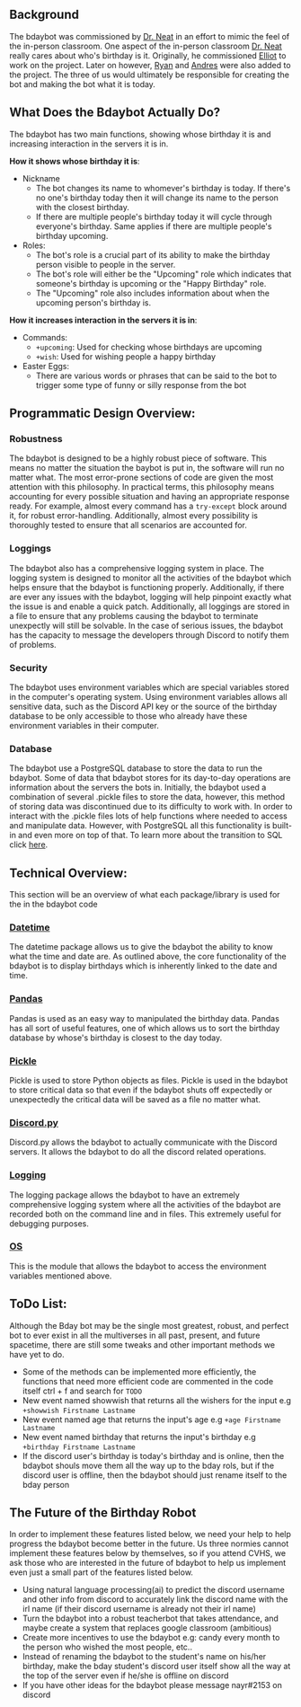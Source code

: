 ## Background
The bdaybot was commissioned by [Dr. Neat] in an effort to mimic the feel of the in-person classroom.  One aspect of the in-person classroom
[Dr. Neat] really cares about who's birthday is it. Originally, he commissioned [Elliot] to work on the project.  Later on however, [Ryan] and [Andres] were also added to the project.  The three of us would ultimately be responsible for creating the bot and making the bot what it is today.
## What Does the Bdaybot Actually Do?
The bdaybot has two main functions, showing whose birthday it is and increasing interaction in the servers it is in.  

**How it shows whose birthday it is**:
* Nickname
    * The bot changes its name to whomever's birthday is today. If there's no one's birthday today then it will change its name to the person with the closest birthday.
    * If there are multiple people's birthday today it will cycle through everyone's birthday. Same applies if there are multiple people's birthday upcoming.
* Roles:
    * The bot's role is a crucial part of its ability to make the birthday person visible to people in the server.
    * The bot's role will either be the "Upcoming" role which indicates that someone's birthday is upcoming or the "Happy Birthday" role.
    * The "Upcoming" role also includes information about when the upcoming person's birthday is.

**How it increases interaction in the servers it is in**:
<!-- Pretty poor overview of how it helps increase interaction in the server.
Might want to look at this section again -->
* Commands:
    * `+upcoming`: Used for checking whose birthdays are upcoming
    * `+wish`: Used for wishing people a happy birthday
* Easter Eggs:
    * There are various words or phrases that can be said to the bot to trigger some type of funny or silly response from the bot

## Programmatic Design Overview:
### Robustness
The bdaybot is designed to be a highly robust piece of software. This means no matter the situation the baybot is put in, the software will run no matter what. The most error-prone sections of code are given the most attention with this philosophy. In practical terms, this philosophy means accounting for every possible situation and having an appropriate response ready. For example, almost every command has a `try-except` block around it, for robust error-handling. Additionally, almost every possibility is thoroughly tested to ensure that all scenarios are accounted for.
### Loggings
The bdaybot also has a comprehensive logging system in place. The logging system is designed to monitor all the activities of the bdaybot which helps ensure that the bdaybot is functioning properly.  Additionally, if there are ever any issues with the bdaybot, logging will help pinpoint exactly what the issue is and enable a quick patch.  Additionally, all loggings are stored in a file to ensure that any problems causing the bdaybot to terminate unexpectly will still be solvable. In the case of serious issues, the bdaybot has the capacity to message the developers through Discord to notify them of problems.
### Security
The bdaybot uses environment variables which are special variables stored in the computer's operating system.  Using environment variables allows all sensitive data, such as the Discord API key or the source of the birthday database to be only accessible to those who already have these environment variables in their computer.
### Database
The bdaybot use a PostgreSQL database to store the data to run the bdaybot.  Some of data that bdaybot stores for its day-to-day operations are information about the servers the bots in. Initially, the bdaybot used a combination of several .pickle files to store the data, however, this method of storing data was discontinued due to its difficulty to work with.  In order to interact with the .pickle files lots of help functions where needed to access and manipulate data.  However, with PostgreSQL all this functionality is built-in and even more on top of that.  To learn more about the transition to SQL click [here](https://github.com/ryanlee68/bdaybot/blob/master/transition-to-sql.md).

## Technical Overview:
This section will be an overview of what each package/library is used for the in the bdaybot code
### [Datetime](https://docs.python.org/3/library/datetime.html)
The datetime package allows us to give the bdaybot the ability to know what the time and date are.  As outlined above, the core functionality of the bdaybot is to display birthdays which is inherently linked to the date and time.
### [Pandas](https://pandas.pydata.org/)
Pandas is used as an easy way to manipulated the birthday data.  Pandas has all sort of useful features, one of which allows us to sort the birthday database by whose's birthday is closest to the day today.
### [Pickle](https://docs.python.org/3/library/pickle.html)
Pickle is used to store Python objects as files.  Pickle is used in the bdaybot to store critical data so that even if the bdaybot shuts off expectedly or unexpectedly the critical data will be saved as a file no matter what.
### [Discord.py](https://discordpy.readthedocs.io/en/latest/)
Discord.py allows the bdaybot to actually communicate with the Discord servers.  It allows the bdaybot to do all the discord related operations.
### [Logging](https://docs.python.org/3/library/logging.html)
The logging package allows the bdaybot to have an extremely comprehensive logging system where all the activities of the bdaybot are recorded both on the command line and in files.  This extremely useful for debugging purposes.
### [OS](https://docs.python.org/3/library/os.html)
This is the module that allows the bdaybot to access the environment variables mentioned above.

## ToDo List:
Although the Bday bot may be the single most greatest, robust, and perfect bot to ever exist in all the multiverses in all past, present, and future spacetime, there are still some tweaks and other important methods we have yet to do.

* Some of the methods can be implemented more efficiently, the functions that need more efficient code are commented in the code itself ctrl + f and search for ```TODO```
* New event named showwish that returns all the wishers for the input e.g ```+showwish Firstname Lastname```
* New event named age that returns the input's age e.g ```+age Firstname Lastname```
* New event named birthday that returns the input's birthday e.g ```+birthday Firstname Lastname```
* If the discord user's birthday is today's birthday and is online, then the bdaybot shouls move them all the way up to the bday rols, but if the discord user is       offline, then the bdaybot should just rename itself to the bday person

## The Future of the Birthday Robot
In order to implement these features listed below, we need your help to help progress the bdaybot become better in the future. Us three normies cannot implement these features below by themselves, so if you attend CVHS, we ask those who are interested in the future of bdaybot to help us implement even just a small part of the features listed below.

* Using natural language processing(ai) to predict the discord username and other info from discord to accurately link the discord name with the irl name (if their discord username is already not their irl name)
* Turn the bdaybot into a robust teacherbot that takes attendance, and maybe create a system that replaces google classroom (ambitious)
* Create more incentives to use the bdaybot e.g: candy every month to the person who wished the most people, etc..
* Instead of renaming the bdaybot to the student's name on his/her birthday, make the bday student's discord user itself show all the way at the top of the server even if he/she is offline on discord
* If you have other ideas for the bdaybot please message nayr#2153 on discord

<!-- Only first names are used in order to enforce some level of privacy -->
[Andres]: https://github.com/TurretAA12
[Elliot]: https://github.com/Falcons-Royale
[Ryan]: https://github.com/ryanlee68
[Dr. Neat]: https://github.com/gregneat

